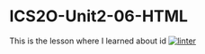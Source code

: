 # ICS2O-Unit2-06-HTML
This is the lesson where I learned about id
[![linter](https://github.com/<Ethan-Prieur>/<ICS2O-Unit2-06-HTML>/workflows/linter/badge.svg)](https://github.com/marketplace/actions/super-linter)
